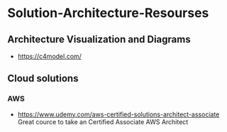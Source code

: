 # Solution-Architecture-Resourses

## Architecture Visualization and Diagrams

- https://c4model.com/

## Cloud solutions

### AWS
- https://www.udemy.com/aws-certified-solutions-architect-associate Great cource to take an Certified Associate AWS Architect
